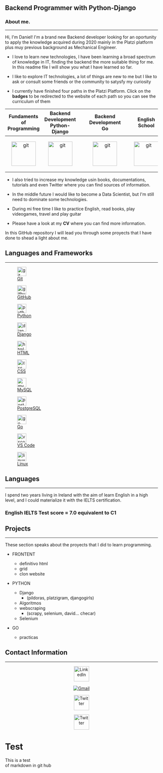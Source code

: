 <!-- <style>
.language-container {
    display:flex;
    justify-content: space-around;
}

figure {
    margin: 0;
    padding: 10px 10px;
    display: inline-block
}
figcaption {
    text-align: center;
}
.contact-container {
    display:flex;
    justify-content: space-around;
}
</style> -->

## **Backend Programmer with Python-Django**

### **About me.**
* * *

Hi, I'm Daniel! I'm a brand new Backend developer looking for an oportunity to apply the knowledge acquired during 2020 mainly in the Platzi platform plus muy previous background as Mechanical Engineer.

* I love to learn new technologies, I have been learning a broad spectrum of knowledge in IT, finding the backend the more suitable thing for me. In this readme file I will show you what I have learned so far.

* I like to explore IT technologies, a lot of things are new to me but I like to ask or consult some friends or the community to satysfy my curiosity

* I currently have finished four paths in the Platzi Platform. Click on the **badges** to be redirected to the website of each path so you can see the curriculum of them

<div align="center">
<table>
        <thead>
            <tr class="header">
                <th style="text-align: center;">Fundaments of <br>Programming</th>
                <th style="text-align: center;">Backend Development <br>Python-Django</th>
                <th style="text-align: center;">Backend Development <br>Go</th>
                <th style="text-align: center;">English<br>School</th>
            </tr>
        </thead>
        <tbody>
            <tr class="odd">
                <td style="text-align: center;"><a href="https://platzi.com/p/juanisimus_alex/" target="_blank"><img src="https://static.platzi.com/media/learningpath/golden_badges/65ca62e1-9ffd-467a-9fc4-cdeb44515b93.jpg" alt="git" width="80" height="80" title="Fundaments of Programming"/></a></td>
                <td style="text-align: center;"><a href="https://platzi.com/p/juanisimus_alex/" target="_blank"><img src="https://static.platzi.com/media/achievements/goldenbadge-python-django-f258962d-564b-4985-8584-ecd3b6156cb7.png" alt="git" width="80" height="80"/></td>
                <td style="text-align: center;"><a href="https://platzi.com/p/juanisimus_alex/" target="_blank"><figure><img src="https://static.platzi.com/media/learningpath/golden_badges/8b95de65-f055-4268-8ca5-3582ab7723e2.jpg" alt="git" width="80" height="80"/></a></td>
                <td style="text-align: center;"><a href="https://platzi.com/p/juanisimus_alex/" target="_blank"><img src="https://static.platzi.com/media/learningpath/golden_badges/971bcc36-fda1-4553-a50d-7efc11f07420.jpg" alt="git" width="80" height="80"/></a></td>
            </tr>
        </tbody>
    </table>
</div>

<!-- | Fundaments of   Programming | Backend Development   Python-Django | Backend Development   Go | English    School |
| :------------------------:|:---------------------------------:|:----------------------:|:--------------:|
|<a href="https://platzi.com/p/juanisimus_alex/" target="_blank"><figure><img src="https://static.platzi.com/media/learningpath/golden_badges/65ca62e1-9ffd-467a-9fc4-cdeb44515b93.jpg" alt="git" width="80" height="80" title="Fundaments of Programming"/><figcaption>Fundaments of <br>Programming</figcaption></figure></a>|<a href="https://platzi.com/p/juanisimus_alex/" target="_blank"><figure><img src="https://static.platzi.com/media/achievements/goldenbadge-python-django-f258962d-564b-4985-8584-ecd3b6156cb7.png" alt="git" width="80" height="80"/><figcaption>Backend Development <br>Python - Django</figcaption></figure></a>|<a href="https://platzi.com/p/juanisimus_alex/" target="_blank"><figure><img src="https://static.platzi.com/media/learningpath/golden_badges/8b95de65-f055-4268-8ca5-3582ab7723e2.jpg" alt="git" width="80" height="80"/><figcaption>Backend Development <br>Go</figcaption></figure></a>|<a href="https://platzi.com/p/juanisimus_alex/" target="_blank"><figure><img src="https://static.platzi.com/media/learningpath/golden_badges/971bcc36-fda1-4553-a50d-7efc11f07420.jpg" alt="git" width="80" height="80"/><figcaption>English <br>School</figcaption></figure></a>| -->



<!-- * 
    * The career of Fundaments of Programming, where you learn the basics of programming, such as algoritms, networks, command line, regular expressions

        
    * The career of Backend Development with Python-Django, where you learn Python, Git & GitHub, Databases, SQL, Django
        
        
    * The career of Backend Development with Go, where you learn Go, Basic Linux Servers Administration
    
        
    * English School where I keep practicing what I have learnt abroad
        
        
    * Plus I have learn HTML, CSS, and some extra things so I could me able to intepret the structure of a website. -->

* I also tried to increase my knowledge usin books, documentations, tutorials and even Twitter where you can find sources of information.

* In the middle future I would like to become a Data Scientist, but I'm still need to dominate some technologies.

* During mi free time I like to practice English, read books, play videogames, travel and play guitar

* Please have a look at my **CV** where you can find more information.

In this GitHub repository I will lead you through some proyects that I have done to shead a light about me.

## **Languages and Frameworks**
* * *
   

<a href="https://git-scm.com/" target="_blank"><figure><img src="https://devicons.github.io/devicon/devicon.git/icons/git/git-original.svg" alt="git" width="30" height="30"/><figcaption>Git</figcaption></figure></a>
<a href="https://github.com/" target="_blank"><figure><img src="https://devicons.github.io/devicon/devicon.git/icons/github/github-original.svg" alt="github" width="30" height="30"/><figcaption>GitHub</figcaption></figure></a>
<a href="https://www.python.org" target="_blank"><figure><img src="https://devicons.github.io/devicon/devicon.git/icons/python/python-original.svg" alt="python" width="30" height="30"/><figcaption>Python</figcaption></figure></a>
<a href="https://www.djangoproject.com/" target="_blank"><figure><img src="https://devicons.github.io/devicon/devicon.git/icons/django/django-original.svg" alt="django" width="30" height="30"/><figcaption>Django</figcaption></figure></a>
<a href="https://es.wikipedia.org/wiki/HTML5" target="_blank"><figure><img src="https://devicons.github.io/devicon/devicon.git/icons/html5/html5-original.svg" alt="html" width="30" height="30"/><figcaption>HTML</figcaption></figure></a>
<a href="https://es.wikipedia.org/wiki/Hoja_de_estilos_en_cascada" target="_blank"><figure><img src="https://devicons.github.io/devicon/devicon.git/icons/css3/css3-original.svg" alt="css" width="30" height="30"/><figcaption>CSS</figcaption></figure></a>


<a href="https://www.mysql.com/" target="_blank"><figure><img src="https://devicons.github.io/devicon/devicon.git/icons/mysql/mysql-original.svg" alt="mysql" width="30" height="30"/><figcaption>MySQL</figcaption></figure></a>
<a href="https://www.postgresql.org/" target="_blank"><figure><img src="https://devicons.github.io/devicon/devicon.git/icons/postgresql/postgresql-original.svg" alt="postgresql" width="30" height="30"/><figcaption>PostgreSQL</figcaption></figure></a>
<a href="https://golang.org/" target="_blank"><figure><img src="https://devicons.github.io/devicon/devicon.git/icons/go/go-original.svg" alt="go" width="30" height="30"/><figcaption>Go</figcaption></figure></a>
<a href="https://code.visualstudio.com/" target="_blank"><figure><img src="https://devicons.github.io/devicon/devicon.git/icons/visualstudio/visualstudio-plain.svg" alt="vscode" width="30" height="30"/><figcaption>VS Code</figcaption></figure></a>
<a href="https://es.wikipedia.org/wiki/GNU/Linux" target="_blank"><figure><img src="https://devicons.github.io/devicon/devicon.git/icons/linux/linux-original.svg" alt="linux" width="30" height="30"/><figcaption>Linux</figcaption></figure></a>





<!-- 
-Python
-Django
-Git
-GitHub
-Go
-MySQL
-PostgreSQL
-Scrapy
-Selenium
-HTML
-CSS
- -->
<!--BASH, POSTMAN -->

## **Languages**
***
I spend two years living in Ireland with the aim of learn English in a high level, and I could materialize it with the IELTS certification.

### English IELTS Test score = **7.0** equivalent to **C1**


## **Projects**
* * *
These section speaks about the proyects that I did to learn programming.

* FRONTENT
    * definitivo html
    * grid
    * clon website

* PYTHON
    * Django
        * (pildoras, platzigram, djangogirls)
    * Algoritmos
    * webscraping 
        * (scrapy, selenium, david... checar)
    * Selenium

* GO
    * practicas


## **Contact Information**
***
<div align="center">
<a href="https://www.linkedin.com/in/daniel-alejandro-salazar-mart%C3%ADnez-29388a63/?locale=en_US" target="_blank"><figure><img src="https://devicons.github.io/devicon/devicon.git/icons/linkedin/linkedin-original.svg" alt="LinkedIn" width="50" height="50"/></figure></a>
<a href="mailto:daniel.salazarop@gmail.com" target="_blank"><figure><img src="https://ssl.gstatic.com/ui/v1/icons/mail/rfr/logo_gmail_lockup_default_1x_r2.png" alt="Gmail" title="daniel.salazarop@gmail.com"/></figure></a>
<a href="https://twitter.com/Alex_Juanisimo" target="_blank"><figure><img src="https://devicons.github.io/devicon/devicon.git/icons/twitter/twitter-original.svg" alt="Twitter" width="50" height="50"/></figure></a>
<a href="https://platzi.com/p/juanisimus_alex/" target="_blank"><figure><img src="https://static.platzi.com/mf-landings/image/isotipoPlatzi-442ccc1186a9806e18c9889cc301ffe1.png" alt="Twitter" width="50" height="50"/></figure></a>
</div>



<h1>Test</h1>
<p>This is a test <br> of markdown in git hub</p>




<!--
**juanisimus/juanisimus** is a ✨ _special_ ✨ repository because its `README.md` (this file) appears on your GitHub profile.
